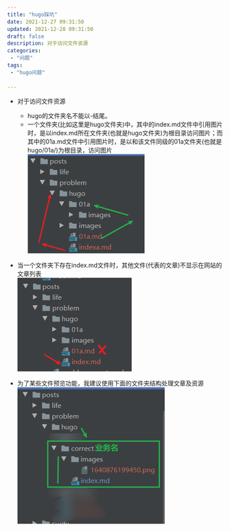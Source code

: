 ```yaml
---
title: "hugo踩坑"
date: 2021-12-27 09:31:50 
updated: 2021-12-28 09:31:50 
draft: false
description: 对于访问文件资源
categories: 
 - "问题"
tags:
 - "hugo问题"

---
```



* 对于访问文件资源  
  * hugo的文件夹名不能以-结尾。  
  * 一个文件夹(比如这里是hugo文件夹)中，其中的index.md文件中引用图片时，是以index.md所在文件夹(也就是hugo文件夹)为根目录访问图片；而其中的01a.md文件中引用图片时，是以和该文件同级的01a文件夹(也就是hugo/01a/)为根目录，访问图片  
  ![](img/ly-20241212141832633.png)

* 当一个文件夹下存在index.md文件时，其他文件(代表的文章)不显示在网站的文章列表  
 ![](img/ly-20241212141832862.png)
* 为了某些文件预览功能，我建议使用下面的文件夹结构处理文章及资源  
  ![](img/ly-20241212141833048.png)

  



